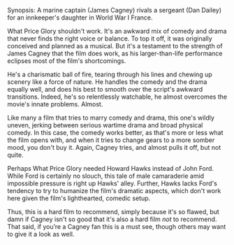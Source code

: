 Synopsis: A marine captain (James Cagney) rivals a sergeant (Dan Dailey) for an innkeeper's daughter in World War I France.

What Price Glory shouldn't work. It's an awkward mix of comedy and drama that never finds the right voice or balance. To top it off, it was originally conceived and planned as a musical. But it's a testament to the strength of James Cagney that the film does work, as his larger-than-life performance eclipses most of the film's shortcomings.

He's a charismatic ball of fire, tearing through his lines and chewing up scenery like a force of nature. He handles the comedy and the drama equally well, and does his best to smooth over the script's awkward transitions. Indeed, he's so relentlessly watchable, he almost overcomes the movie's innate problems. Almost. 

Like many a film that tries to marry comedy and drama, this one's wildly uneven, jerking between serious wartime drama and broad physical comedy. In this case, the comedy works better, as that's more or less what the film opens with, and when it tries to change gears to a more somber mood, you don't buy it. Again, Cagney tries, and almost pulls it off, but not quite.

Perhaps What Price Glory needed Howard Hawks instead of John Ford. While Ford is certainly no slouch, this tale of male camaraderie amid impossible pressure is right up Hawks' alley. Further, Hawks lacks Ford's tendency to try to humanize the film's dramatic aspects, which don't work here given the film's lighthearted, comedic setup. 

Thus, this is a hard film to recommend, simply because it's so flawed, but damn if Cagney isn't so good that it's also a hard film <em>not</em> to recommend. That said, if you’re a Cagney fan this is a must see, though others may want to give it a look as well.
